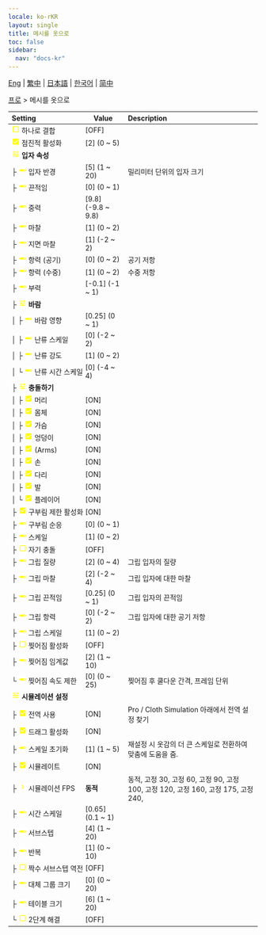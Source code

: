 ```yaml
---
locale: ko-rKR
layout: single
title: 메시를 옷으로
toc: false
sidebar:
  nav: "docs-kr"
---
```

[Eng](/dancexr/menu/2025.4/actor/mesh_to_cloth) | [繁中](/tw/dancexr/menu/2025.4/actor/mesh_to_cloth) | [日本語](/jp/dancexr/menu/2025.4/actor/mesh_to_cloth) | [한국어](/kr/dancexr/menu/2025.4/actor/mesh_to_cloth) | [简中](/zh/dancexr/menu/2025.4/actor/mesh_to_cloth)

[프로](../menu#프로) > 메시를 옷으로



| Setting | Value | Description |
| :--- | --- | :--- |
|<nobr><img src="/images/icon/ic_check_off.png" alt="check off icon"/> 하나로 결합</nobr>| [OFF] | 
|<nobr><img src="/images/icon/ic_check_on.png" alt="check on icon"/> 점진적 활성화</nobr>| [2] (0 ~ 5) | 
|<nobr><img src="/images/icon/ic_tune.png" alt="tune icon"/> <b>입자 속성</b></nobr>| | 
|<nobr>├&nbsp;<img src="/images/icon/ic_slider.png" alt="slider icon"/> 입자 반경</nobr>| [5] (1 ~ 20) | 밀리미터 단위의 입자 크기
|<nobr>├&nbsp;<img src="/images/icon/ic_slider.png" alt="slider icon"/> 끈적임</nobr>| [0] (0 ~ 1) | 
|<nobr>├&nbsp;<img src="/images/icon/ic_slider.png" alt="slider icon"/> 중력</nobr>| [9.8] (-9.8 ~ 9.8) | 
|<nobr>├&nbsp;<img src="/images/icon/ic_slider.png" alt="slider icon"/> 마찰</nobr>| [1] (0 ~ 2) | 
|<nobr>├&nbsp;<img src="/images/icon/ic_slider.png" alt="slider icon"/> 지면 마찰</nobr>| [1] (-2 ~ 2) | 
|<nobr>├&nbsp;<img src="/images/icon/ic_slider.png" alt="slider icon"/> 항력 (공기)</nobr>| [0] (0 ~ 2) | 공기 저항
|<nobr>├&nbsp;<img src="/images/icon/ic_slider.png" alt="slider icon"/> 항력 (수중)</nobr>| [1] (0 ~ 2) | 수중 저항
|<nobr>├&nbsp;<img src="/images/icon/ic_slider.png" alt="slider icon"/> 부력</nobr>| [-0.1] (-1 ~ 1) | 
|<nobr>├&nbsp;<img src="/images/icon/ic_tune.png" alt="tune icon"/> <b>바람</b></nobr>| | 
|<nobr>│&nbsp;├&nbsp;<img src="/images/icon/ic_slider.png" alt="slider icon"/> 바람 영향</nobr>| [0.25] (0 ~ 1) | 
|<nobr>│&nbsp;├&nbsp;<img src="/images/icon/ic_slider.png" alt="slider icon"/> 난류 스케일</nobr>| [0] (-2 ~ 2) | 
|<nobr>│&nbsp;├&nbsp;<img src="/images/icon/ic_slider.png" alt="slider icon"/> 난류 강도</nobr>| [1] (0 ~ 2) | 
|<nobr>│&nbsp;└&nbsp;<img src="/images/icon/ic_slider.png" alt="slider icon"/> 난류 시간 스케일</nobr>| [0] (-4 ~ 4) | 
|<nobr>├&nbsp;<img src="/images/icon/ic_tune.png" alt="tune icon"/> <b>충돌하기</b></nobr>| | 
|<nobr>│&nbsp;├&nbsp;<img src="/images/icon/ic_check_on.png" alt="check on icon"/> 머리</nobr>| [ON] | 
|<nobr>│&nbsp;├&nbsp;<img src="/images/icon/ic_check_on.png" alt="check on icon"/> 몸체</nobr>| [ON] | 
|<nobr>│&nbsp;├&nbsp;<img src="/images/icon/ic_check_on.png" alt="check on icon"/> 가슴</nobr>| [ON] | 
|<nobr>│&nbsp;├&nbsp;<img src="/images/icon/ic_check_on.png" alt="check on icon"/> 엉덩이</nobr>| [ON] | 
|<nobr>│&nbsp;├&nbsp;<img src="/images/icon/ic_check_on.png" alt="check on icon"/> (Arms)</nobr>| [ON] | 
|<nobr>│&nbsp;├&nbsp;<img src="/images/icon/ic_check_on.png" alt="check on icon"/> 손</nobr>| [ON] | 
|<nobr>│&nbsp;├&nbsp;<img src="/images/icon/ic_check_on.png" alt="check on icon"/> 다리</nobr>| [ON] | 
|<nobr>│&nbsp;├&nbsp;<img src="/images/icon/ic_check_on.png" alt="check on icon"/> 발</nobr>| [ON] | 
|<nobr>│&nbsp;└&nbsp;<img src="/images/icon/ic_check_on.png" alt="check on icon"/> 플레이어</nobr>| [ON] | 
|<nobr>├&nbsp;<img src="/images/icon/ic_check_on.png" alt="check on icon"/> 구부림 제한 활성화</nobr>| [ON] | 
|<nobr>├&nbsp;<img src="/images/icon/ic_slider.png" alt="slider icon"/> 구부림 순응</nobr>| [0] (0 ~ 1) | 
|<nobr>├&nbsp;<img src="/images/icon/ic_slider.png" alt="slider icon"/> 스케일</nobr>| [1] (0 ~ 2) | 
|<nobr>├&nbsp;<img src="/images/icon/ic_check_off.png" alt="check off icon"/> 자기 충돌</nobr>| [OFF] | 
|<nobr>├&nbsp;<img src="/images/icon/ic_slider.png" alt="slider icon"/> 그립 질량</nobr>| [2] (0 ~ 4) | 그립 입자의 질량
|<nobr>├&nbsp;<img src="/images/icon/ic_slider.png" alt="slider icon"/> 그립 마찰</nobr>| [2] (-2 ~ 4) | 그립 입자에 대한 마찰
|<nobr>├&nbsp;<img src="/images/icon/ic_slider.png" alt="slider icon"/> 그립 끈적임</nobr>| [0.25] (0 ~ 1) | 그립 입자의 끈적임
|<nobr>├&nbsp;<img src="/images/icon/ic_slider.png" alt="slider icon"/> 그립 항력</nobr>| [0] (-2 ~ 2) | 그립 입자에 대한 공기 저항
|<nobr>├&nbsp;<img src="/images/icon/ic_slider.png" alt="slider icon"/> 그립 스케일</nobr>| [1] (0 ~ 2) | 
|<nobr>├&nbsp;<img src="/images/icon/ic_check_off.png" alt="check off icon"/> 찢어짐 활성화</nobr>| [OFF] | 
|<nobr>├&nbsp;<img src="/images/icon/ic_slider.png" alt="slider icon"/> 찢어짐 임계값</nobr>| [2] (1 ~ 10) | 
|<nobr>└&nbsp;<img src="/images/icon/ic_slider.png" alt="slider icon"/> 찢어짐 속도 제한</nobr>| [0] (0 ~ 25) | 찢어짐 후 쿨다운 간격, 프레임 단위
|<nobr><img src="/images/icon/ic_tune.png" alt="tune icon"/> <b>시뮬레이션 설정</b></nobr>| | 
|<nobr>├&nbsp;<img src="/images/icon/ic_check_on.png" alt="check on icon"/> 전역 사용</nobr>| [ON] | Pro / Cloth Simulation 아래에서 전역 설정 찾기
|<nobr>├&nbsp;<img src="/images/icon/ic_check_on.png" alt="check on icon"/> 드래그 활성화</nobr>| [ON] | 
|<nobr>├&nbsp;<img src="/images/icon/ic_slider.png" alt="slider icon"/> 스케일 초기화</nobr>| [1] (1 ~ 5) | 재설정 시 옷감의 더 큰 스케일로 전환하여 맞춤에 도움을 줌.
|<nobr>├&nbsp;<img src="/images/icon/ic_check_on.png" alt="check on icon"/> 시뮬레이트</nobr>| [ON] | 
|<nobr>├&nbsp;<img src="/images/icon/ic_chevron.png" alt="chevron icon"/> 시뮬레이션 FPS</nobr>| **동적** | 동적, 고정 30, 고정 60, 고정 90, 고정 100, 고정 120, 고정 160, 고정 175, 고정 240,  |
|<nobr>├&nbsp;<img src="/images/icon/ic_slider.png" alt="slider icon"/> 시간 스케일</nobr>| [0.65] (0.1 ~ 1) | 
|<nobr>├&nbsp;<img src="/images/icon/ic_slider.png" alt="slider icon"/> 서브스텝</nobr>| [4] (1 ~ 20) | 
|<nobr>├&nbsp;<img src="/images/icon/ic_slider.png" alt="slider icon"/> 반복</nobr>| [1] (0 ~ 10) | 
|<nobr>├&nbsp;<img src="/images/icon/ic_check_off.png" alt="check off icon"/> 짝수 서브스텝 역전</nobr>| [OFF] | 
|<nobr>├&nbsp;<img src="/images/icon/ic_slider.png" alt="slider icon"/> 대체 그룹 크기</nobr>| [0] (0 ~ 20) | 
|<nobr>├&nbsp;<img src="/images/icon/ic_slider.png" alt="slider icon"/> 테이블 크기</nobr>| [6] (1 ~ 20) | 
|<nobr>└&nbsp;<img src="/images/icon/ic_check_off.png" alt="check off icon"/> 2단계 해결</nobr>| [OFF] | 
